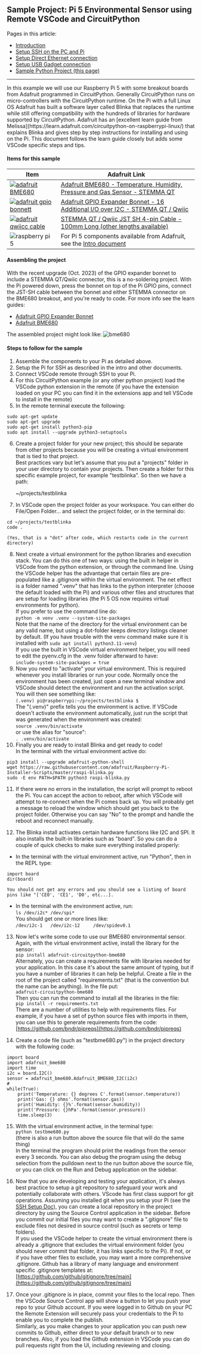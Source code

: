 ## Sample Project: Pi 5 Environmental Sensor using Remote VSCode and CircuitPython

Pages in this article:
- [Introduction](./)
- [Setup SSH on the PC and Pi](rpi-ssh-vscode-setup)
- [Setup Direct Ethernet connection](rpi-vscode-ethernet)
- [Setup USB Gadget connection](rpi-usb-gadget)
- [Sample Python Project (this page)](python_sample_project)
<hr />
In this example we will use our Raspberry Pi 5 with some breakout boards from Adafruit programmed in CircuitPython.  Generally CircuitPython runs on micro-controllers with the CircuitPython runtime.  On the Pi with a full Linux OS Adafruit has built a software layer called Blinka that replaces the runtime while still offering compatibility with the hundreds of libraries for hardware supported by CircuitPython.  
Adafruit has an [excellent learn guide from Melissa](https://learn.adafruit.com/circuitpython-on-raspberrypi-linux/) that explains Blinka and gives step by step instructions for installing and using on the Pi.  This document follows the learn guide closely but adds some VSCode specific steps and tips.

#### Items for this sample

| Item | Adafruit Link |
| ---- | ------------- |
|[<img src="https://cdn-shop.adafruit.com/310x233/3660-08.jpg" alt="adafruit BME680" />](https://www.adafruit.com/product/3660)|[Adafruit BME680 - Temperature, Humidity, Pressure and Gas Sensor - STEMMA QT](https://www.adafruit.com/product/3660)|
|[<img src="https://cdn-shop.adafruit.com/310x233/4132-07.jpg" alt="adafruit gpio bonnett" />](https://www.adafruit.com/product/4132)|[Adafruit GPIO Expander Bonnet - 16 Additional I/O over I2C - STEMMA QT / Qwiic](https://www.adafruit.com/product/4132)|
|[<img src="https://cdn-shop.adafruit.com/310x233/4210-00.jpg" alt="adafruit qwiicc cable" />](https://www.adafruit.com/product/4210)|[STEMMA QT / Qwiic JST SH 4-pin Cable - 100mm Long (other lengths available)](https://www.adafruit.com/product/4210)|
|![raspberry pi 5](https://cdn-shop.adafruit.com/310x233/5812-01.jpg)|For Pi 5 components available from Adafruit, see the [Intro document](README.md)|

#### Assembling the project

With the recent upgrade (Oct. 2023) of the GPIO expander bonnet to include a STEMMA QT/Qwiic connector, this is a no-soldering project.  With the Pi powered down, press the bonnet on top of the Pi GPIO pins, connect the JST-SH cable between the bonnet and either STEMMA connector on the BME680 breakout, and you're ready to code.  For more info see the learn guides:
* [Adafruit GPIO Expander Bonnet](https://learn.adafruit.com/gpio-expander-bonnet/overview)
* [Adafruit BME680](https://learn.adafruit.com/adafruit-bme680-humidity-temperature-barometic-pressure-voc-gas)

The assembled project might look like:
![bme680](images/bme680.jpg)

#### Steps to follow for the sample

1. Assemble the components to your Pi as detailed above.
2. Setup the Pi for SSH as described in the intro and other documents.
3. Connect VSCode remote through SSH to your Pi.
4. For this CircuitPython example (or any other python project) load the VSCode python extension in the remote (if you have the extension loaded on your PC you can find it in the extensions app and tell VSCode to install in the remote)
5. In the remote terminal execute the following:
```
sudo apt-get update
sudo apt-get upgrade
sudo apt-get install python3-pip
sudo apt install --upgrade python3-setuptools
```
6. Create a project folder for your new project; this should be separate from other projects because you will be creating a virtual environment that is tied to that project.  
Best practices vary but let's assume that you put a "projects" folder in your user directory
to contain your projects.  Then create a folder for this specific example project, 
for example "testblinka".  So then we have a path:  

    ~/projects/testblinka

7. In VSCode open the project folder as your workspace.  You can either do File/Open Folder... and select the project folder, or in the terminal do:  
```
cd ~/projects/testblinka
code .
```  
    (Yes, that is a "dot" after code, which restarts code in the current directory)
8. Next create a virtual environment for the python libraries and execution stack. 
You can do this one of two ways: using the built in helper in VSCode from the python extension, or through the command line.  Using the VSCode helper has the advantage that certain files are pre-populated like a .gitignore within the virtual environment.  The net effect is a folder named ".venv" that has links to the python interpreter (choose the default loaded with the Pi) and various other files and structures that are setup for loading libraries (the Pi 5 OS now requires virtual environments for python).  
If you prefer to use the command line do:  
`python -m venv .venv --system-site-packages`  
Note that the name of the directory for the virtual environment can be any valid name, but using a dot-folder keeps directory listings cleaner by default. (If you have trouble with the venv command make sure it is installed with `sudo apt install python3.11-venv`)  
If you use the built in VSCode virtual environment helper, you will need to edit the pyenv.cfg in the .venv folder afterward to have:  
`include-system-site-packages = true`
9. Now you need to "activate" your virtual environment.  This is required whenever you install libraries or run your code.  Normally once the environment has been created, just open a new terminal window and VSCode should detect the environment and run the activation script.  
You will then see something like:  
`(.venv) pi@raspberrypi:~/projects/testblinka $`  
The "(.venv)" prefix tells you the environment is active.  If VSCode doesn't activate the environment automatically, just run the script that was generated when the environment was created:  
`source .venv/bin/activate`  
or use the alias for "source":  
`. .venv/bin/activate`
10. Finally you are ready to install Blinka and get ready to code!    
In the terminal with the virtual environment active do:  
```
pip3 install --upgrade adafruit-python-shell
wget https://raw.githubusercontent.com/adafruit/Raspberry-Pi-Installer-Scripts/master/raspi-blinka.py
sudo -E env PATH=$PATH python3 raspi-blinka.py
```
11. If there were no errors in the installation, the script will prompt to reboot the Pi. You can accept the action to reboot, after which VSCode will attempt to re-connect when the Pi comes back up.  You will probably get a message to reload the window which should get you back to the project folder.  Otherwise you can say "No" to the prompt and handle the reboot and reconnect manually.

12.  The Blinka install activates certain hardware functions like I2C and SPI.  It also installs the built-in libraries such as "board".  So you can do a couple of quick checks to make sure everything installed properly:  
* In the terminal with the virtual environment active, run "Python", then in the REPL type:  
```
import board
dir(board)
```   
    You should not get any errors and you should see a listing of board pins like "['CE0', 'CE1', 'D0', etc...].
* In the terminal with the environment active, run:  
`ls /dev/i2c* /dev/spi*`  
You should get one or more lines like:  
`/dev/i2c-1   /dev/i2c-12     /dev/spidev0.1`
13. Now let's write some code to use our BME680 environmental sensor.  Again, with the virtual environment active, install the library for the sensor:  
`pip install adafruit-circuitpython-bme680`  
Alternately, you can create a requirements file with libraries needed for your application.  In this case it's about the same amount of typing, but if you have a number of libraries it can help be helpful.  Create a file in the root of the project called "requirements.txt" (that is the convention but the name can be anything).  In the file put:  
`adafruit-circuitpython-bme680`  
Then you can run the command to install all the libraries in the file:  
`pip install -r requirements.txt`  
There are a number of utilities to help with requirements files. For example, if you have a set of 
python source files with imports in them, you can use this to generate requirements from the code:  
[https://github.com/bndr/pipreqs](https://github.com/bndr/pipreqs)

14. Create a code file (such as "testbme680.py") in the project directory with the following code:
```
import board
import adafruit_bme680
import time
i2c = board.I2C()
sensor = adafruit_bme680.Adafruit_BME680_I2C(i2c)
#
while(True):
    print('Temperature: {} degrees C'.format(sensor.temperature))
    print('Gas: {} ohms'.format(sensor.gas))
    print('Humidity: {}%'.format(sensor.humidity))
    print('Pressure: {}hPa'.format(sensor.pressure))
    time.sleep(3)
```
15. With the virtual environment active, in the terminal type:  
`python testbme680.py`  
(there is also a run button above the source file that will do the same thing)  
In the terminal the program should print the readings from the sensor every 3 seconds.  You can also debug the program using the debug selection from the pulldown next to the run button above the source file, or you can click on the Run and Debug application on the sidebar.

16.  Now that you are developing and testing your application, it's always best practice to setup a git repository to safeguard your work and potentially collaborate with others.  VScode has first class support for git operations. Assuming you installed git when you setup your Pi (see the [SSH Setup Doc](rpi-ssh-vscode-setup.md)), you can create a local repository in the project directory by using the Source Control application in the sidebar.  Before you commit our initial files you may want to create a ".gitignore" file to exclude files not desired in source control (such as secrets or temp folders).  
If you used the VSCode helper to create the virtual environment there is already a .gitignore that excludes the virtual environment folder (you should never commit that folder, it has links specific to the Pi).  If not, or if you have other files to exclude, you may want a more comprehensive .gitignore.  Github has a library of many language and environment specific .gitignore templates at:  
[https://github.com/github/gitignore/tree/main](https://github.com/github/gitignore/tree/main)

17.  Once your .gitignore is in place, commit your files to the local repo.  Then the VSCode Source Control app will show a button to let you push your repo to your Github account.  If you were logged in to Github on your PC the Remote Extension will securely pass your credentials to the Pi to enable you to complete the publish.  
Similarly, as you make changes to your application you can push new commits to Github, either direct to your default branch or to new branches.  Also, if you load the Github extension in VSCode you can do pull requests right from the UI, including reviewing and closing.


